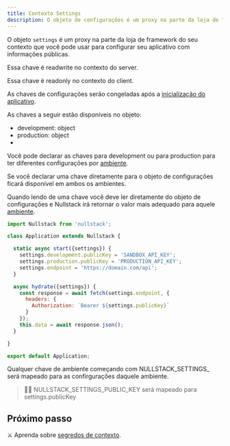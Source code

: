```yaml
---
title: Contexto Settings
description: O objeto de configurações é um proxy na parte da loja de framework do seu contexto que você pode usar para configurar seu aplicativo com informações públicas
---
```


O objeto `settings` é um proxy na parte da loja de framework do seu contexto que você pode usar para configurar seu aplicativo com informações públicas.

Essa chave é readwrite no contexto do server.

Essa chave é readonly no contexto do client.

As chaves de configurações serão congeladas após a [inicialização do aplicativo](/pt-br/inicializacao-da-aplicacao).

As chaves a seguir estão disponíveis no objeto:

- development: object
- production: object
- [anySetting]: any

Você pode declarar as chaves para development ou para production para ter diferentes configurações por [ambiente](/pt-br/contexto-environment). 

Se você declarar uma chave diretamente para o objeto de configurações ficará disponível em ambos os ambientes.

Quando lendo de uma chave você deve ler diretamente do objeto de configurações e Nullstack irá retornar o valor mais adequado para aquele [ambiente](/pt-br/contexto-environment).

```jsx
import Nullstack from 'nullstack';

class Application extends Nullstack {

  static async start({settings}) {
    settings.development.publicKey = 'SANDBOX_API_KEY';
    settings.production.publicKey = 'PRODUCTION_API_KEY';
    settings.endpoint = 'https://domain.com/api';
  }

  async hydrate({settings}) {
    const response = await fetch(settings.endpoint, {
      headers: {
        Authorization: `Bearer ${settings.publicKey}`
      }
    });
    this.data = await response.json();
  }

}

export default Application;
```


Qualquer chave de ambiente começando com NULLSTACK_SETTINGS_ será mapeado para as confirgurações daquele ambiente.

> 🐱‍💻 NULLSTACK_SETTINGS_PUBLIC_KEY será mapeado para settings.publicKey

## Próximo passo

⚔ Aprenda sobre [segredos de contexto](/pt-br/contexto-secrets).
